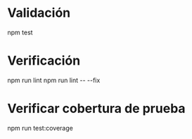 # Validación
npm test

# Verificación
npm run lint
npm run lint -- --fix

# Verificar cobertura de prueba
npm run test:coverage